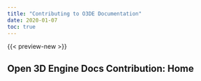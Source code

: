 ```yaml
---
title: "Contributing to O3DE Documentation"
date: 2020-01-07
toc: true
---
```


{{< preview-new >}}

## Open 3D Engine Docs Contribution: Home

